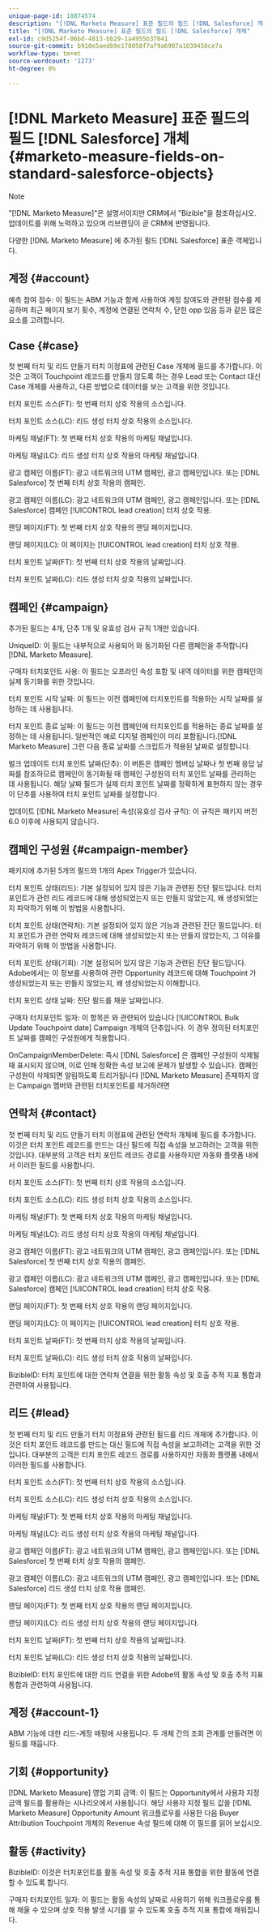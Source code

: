 ```yaml
---
unique-page-id: 18874574
description: "[!DNL Marketo Measure] 표준 필드의 필드 [!DNL Salesforce] 개체 - [!DNL Marketo Measure] - 제품 설명서"
title: "[!DNL Marketo Measure] 표준 필드의 필드 [!DNL Salesforce] 개체"
exl-id: c9d5254f-06bd-4813-bb29-1a4955b37041
source-git-commit: b910e5aedb9e178058f7af9a6907a1039458ce7a
workflow-type: tm+mt
source-wordcount: '1273'
ht-degree: 0%

---
```


# [!DNL Marketo Measure] 표준 필드의 필드 [!DNL Salesforce] 개체 {#marketo-measure-fields-on-standard-salesforce-objects}

>[!NOTE]
>
>&quot;[!DNL Marketo Measure]&quot;은 설명서이지만 CRM에서 &quot;Bizible&quot;을 참조하십시오. 업데이트를 위해 노력하고 있으며 리브랜딩이 곧 CRM에 반영됩니다.

다양한 [!DNL Marketo Measure] 에 추가된 필드 [!DNL Salesforce] 표준 객체입니다.

## 계정 {#account}

예측 참여 점수: 이 필드는 ABM 기능과 함께 사용하여 계정 참여도와 관련된 점수를 제공하며 최근 페이지 보기 횟수, 계정에 연결된 연락처 수, 닫힌 opp 있음 등과 같은 많은 요소를 고려합니다.

## Case {#case}

첫 번째 터치 및 리드 만들기 터치 이정표에 관련된 Case 개체에 필드를 추가합니다. 이것은 고객이 Touchpoint 레코드를 만들지 않도록 하는 경우 Lead 또는 Contact 대신 Case 개체를 사용하고, 다른 방법으로 데이터를 보는 고객을 위한 것입니다.

터치 포인트 소스(FT): 첫 번째 터치 상호 작용의 소스입니다.

터치 포인트 소스(LC): 리드 생성 터치 상호 작용의 소스입니다.

마케팅 채널(FT): 첫 번째 터치 상호 작용의 마케팅 채널입니다.

마케팅 채널(LC): 리드 생성 터치 상호 작용의 마케팅 채널입니다.

광고 캠페인 이름(FT): 광고 네트워크의 UTM 캠페인, 광고 캠페인입니다. 또는 [!DNL Salesforce] 첫 번째 터치 상호 작용의 캠페인.

광고 캠페인 이름(LC): 광고 네트워크의 UTM 캠페인, 광고 캠페인입니다. 또는 [!DNL Salesforce] 캠페인 [!UICONTROL lead creation] 터치 상호 작용.

랜딩 페이지(FT): 첫 번째 터치 상호 작용의 랜딩 페이지입니다.

랜딩 페이지(LC): 이 페이지는 [!UICONTROL lead creation] 터치 상호 작용.

터치 포인트 날짜(FT): 첫 번째 터치 상호 작용의 날짜입니다.

터치 포인트 날짜(LC): 리드 생성 터치 상호 작용의 날짜입니다.

## 캠페인 {#campaign}

추가된 필드는 4개, 단추 1개 및 유효성 검사 규칙 1개만 있습니다.

UniqueID: 이 필드는 내부적으로 사용되어 와 동기화된 다른 캠페인을 추적합니다 [!DNL Marketo Measure].

구매자 터치포인트 사용: 이 필드는 오프라인 속성 포함 및 내역 데이터를 위한 캠페인의 실제 동기화를 위한 것입니다.

터치 포인트 시작 날짜: 이 필드는 이전 캠페인에 터치포인트를 적용하는 시작 날짜를 설정하는 데 사용됩니다.

터치 포인트 종료 날짜: 이 필드는 이전 캠페인에 터치포인트를 적용하는 종료 날짜를 설정하는 데 사용됩니다. 일반적인 예로 디지털 캠페인이 미리 포함됩니다.[!DNL Marketo Measure] 그런 다음 종료 날짜를 스크립트가 적용된 날짜로 설정합니다.

벌크 업데이트 터치 포인트 날짜(단추): 이 버튼은 캠페인 멤버십 날짜나 첫 번째 응답 날짜를 참조하므로 캠페인이 동기화될 때 캠페인 구성원의 터치 포인트 날짜를 관리하는 데 사용됩니다. 해당 날짜 필드가 실제 터치 포인트 날짜를 정확하게 표현하지 않는 경우 이 단추를 사용하여 터치 포인트 날짜를 설정합니다.

업데이트 [!DNL Marketo Measure] 속성(유효성 검사 규칙): 이 규칙은 패키지 버전 6.0 이후에 사용되지 않습니다.

## 캠페인 구성원 {#campaign-member}

패키지에 추가된 5개의 필드와 1개의 Apex Trigger가 있습니다.

터치 포인트 상태(리드): 기본 설정되어 있지 않은 기능과 관련된 진단 필드입니다. 터치 포인트가 관련 리드 레코드에 대해 생성되었는지 또는 만들지 않았는지, 왜 생성되었는지 파악하기 위해 이 방법을 사용합니다.

터치 포인트 상태(연락처): 기본 설정되어 있지 않은 기능과 관련된 진단 필드입니다. 터치 포인트가 관련 연락처 레코드에 대해 생성되었는지 또는 만들지 않았는지, 그 이유를 파악하기 위해 이 방법을 사용합니다.

터치 포인트 상태(기회): 기본 설정되어 있지 않은 기능과 관련된 진단 필드입니다. Adobe에서는 이 정보를 사용하여 관련 Opportunity 레코드에 대해 Touchpoint 가 생성되었는지 또는 만들지 않았는지, 왜 생성되었는지 이해합니다.

터치 포인트 상태 날짜: 진단 필드를 채운 날짜입니다.

구매자 터치포인트 일자: 이 항목은 와 관련되어 있습니다 [!UICONTROL Bulk Update Touchpoint date] Campaign 개체의 단추입니다. 이 경우 정의된 터치포인트 날짜를 캠페인 구성원에게 적용합니다.

OnCampaignMemberDelete: 즉시 [!DNL Salesforce] 은 캠페인 구성원이 삭제될 때 표시되지 않으며, 이로 인해 정확한 속성 보고에 문제가 발생할 수 있습니다. 캠페인 구성원이 삭제되면 알림하도록 트리거됩니다 [!DNL Marketo Measure] 존재하지 않는 Campaign 멤버와 관련된 터치포인트를 제거하려면

## 연락처 {#contact}

첫 번째 터치 및 리드 만들기 터치 이정표에 관련된 연락처 개체에 필드를 추가합니다. 이것은 터치 포인트 레코드를 만드는 대신 필드에 직접 속성을 보고하려는 고객을 위한 것입니다. 대부분의 고객은 터치 포인트 레코드 경로를 사용하지만 자동화 플랫폼 내에서 이러한 필드를 사용합니다.

터치 포인트 소스(FT): 첫 번째 터치 상호 작용의 소스입니다.

터치 포인트 소스(LC): 리드 생성 터치 상호 작용의 소스입니다.

마케팅 채널(FT): 첫 번째 터치 상호 작용의 마케팅 채널입니다.

마케팅 채널(LC): 리드 생성 터치 상호 작용의 마케팅 채널입니다.

광고 캠페인 이름(FT): 광고 네트워크의 UTM 캠페인, 광고 캠페인입니다. 또는 [!DNL Salesforce] 첫 번째 터치 상호 작용의 캠페인.

광고 캠페인 이름(LC): 광고 네트워크의 UTM 캠페인, 광고 캠페인입니다. 또는 [!DNL Salesforce] 캠페인 [!UICONTROL lead creation] 터치 상호 작용.

랜딩 페이지(FT): 첫 번째 터치 상호 작용의 랜딩 페이지입니다.

랜딩 페이지(LC): 이 페이지는 [!UICONTROL lead creation] 터치 상호 작용.

터치 포인트 날짜(FT): 첫 번째 터치 상호 작용의 날짜입니다.

터치 포인트 날짜(LC): 리드 생성 터치 상호 작용의 날짜입니다.

BizibleID: 터치 포인트에 대한 연락처 연결을 위한 활동 속성 및 호출 추적 지표 통합과 관련하여 사용됩니다.

## 리드 {#lead}

첫 번째 터치 및 리드 만들기 터치 이정표와 관련된 필드를 리드 개체에 추가합니다. 이것은 터치 포인트 레코드를 만드는 대신 필드에 직접 속성을 보고하려는 고객을 위한 것입니다. 대부분의 고객은 터치 포인트 레코드 경로를 사용하지만 자동화 플랫폼 내에서 이러한 필드를 사용합니다.

터치 포인트 소스(FT): 첫 번째 터치 상호 작용의 소스입니다.

터치 포인트 소스(LC): 리드 생성 터치 상호 작용의 소스입니다.

마케팅 채널(FT): 첫 번째 터치 상호 작용의 마케팅 채널입니다.

마케팅 채널(LC): 리드 생성 터치 상호 작용의 마케팅 채널입니다.

광고 캠페인 이름(FT): 광고 네트워크의 UTM 캠페인, 광고 캠페인입니다. 또는 [!DNL Salesforce] 첫 번째 터치 상호 작용의 캠페인.

광고 캠페인 이름(LC): 광고 네트워크의 UTM 캠페인, 광고 캠페인입니다. 또는 [!DNL Salesforce] 리드 생성 터치 상호 작용 캠페인.

랜딩 페이지(FT): 첫 번째 터치 상호 작용의 랜딩 페이지입니다.

랜딩 페이지(LC): 리드 생성 터치 상호 작용의 랜딩 페이지입니다.

터치 포인트 날짜(FT): 첫 번째 터치 상호 작용의 날짜입니다.

터치 포인트 날짜(LC): 리드 생성 터치 상호 작용의 날짜입니다.

BizibleID: 터치 포인트에 대한 리드 연결을 위한 Adobe의 활동 속성 및 호출 추적 지표 통합과 관련하여 사용됩니다.

## 계정 {#account-1}

ABM 기능에 대한 리드-계정 매핑에 사용됩니다. 두 개체 간의 조회 관계를 만들려면 이 필드를 채웁니다.

## 기회 {#opportunity}

[!DNL Marketo Measure] 영업 기회 금액: 이 필드는 Opportunity에서 사용자 지정 금액 필드를 활용하는 시나리오에서 사용됩니다. 해당 사용자 지정 필드 값을 [!DNL Marketo Measure] Opportunity Amount 워크플로우를 사용한 다음 Buyer Attribution Touchpoint 개체의 Revenue 속성 필드에 대해 이 필드를 읽어 보십시오.

## 활동 {#activity}

BizibleID: 이것은 터치포인트를 활동 속성 및 호출 추적 지표 통합을 위한 활동에 연결할 수 있도록 합니다.

구매자 터치포인트 일자: 이 필드는 활동 속성의 날짜로 사용하기 위해 워크플로우를 통해 채울 수 있으며 상호 작용 발생 시기를 알 수 있도록 호출 추적 지표 통합에 채워집니다.
